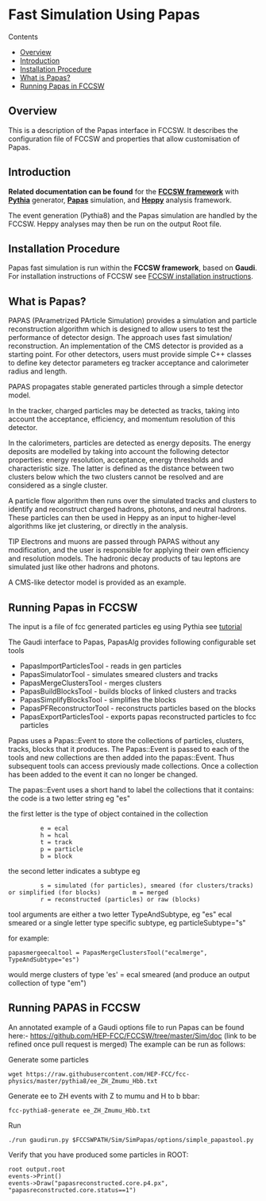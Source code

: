 Fast Simulation Using Papas
==================================

Contents

-   [Overview](#overview)
-   [Introduction](#introduction)
-   [Installation Procedure](#installation-procedure)
-   [What is Papas?](#what-is-papas?)
-   [Running Papas in FCCSW](#running-papas-in-fccsw)

Overview
--------

This is a  description of the Papas interface in FCCSW. It describes the configuration file of FCCSW and properties
that allow customisation of Papas.

Introduction
------------------

**Related documentation can be found** for
the **[FCCSW framework](https://github.com/HEP-FCC/FCCSW)** with
**[Pythia](http://home.thep.lu.se/~torbjorn/pythia81html/Welcome.html)**
generator, **[Papas](https://github.com/HEP-FCC/papas#papas-parametrized-particle-simulation)** simulation, and
**[Heppy](https://github.com/cbernet/heppy)** analysis framework.

The event generation (Pythia8) and the Papas simulation are handled by the FCCSW.
Heppy analyses may then be run on the output Root file.

Installation Procedure
---------------------------

Papas fast simulation is run within the **FCCSW framework**, based on **Gaudi**. For installation instructions of FCCSW see
[FCCSW installation instructions](https://github.com/HEP-FCC/FCCSW/blob/master/README.md).


What is Papas?
---------------

PAPAS (PArametrized PArticle Simulation) provides a simulation and particle reconstruction algorithm which is designed to allow users to test the performance of detector design. The approach uses fast simulation/ reconstruction. An implementation of the CMS detector is provided as a starting point. For other detectors, users must provide simple C++ classes to define key detector parameters eg tracker acceptance and calorimeter radius and length.

PAPAS propagates stable generated particles through a simple detector model.

In the tracker, charged particles may be detected as tracks, taking into account the acceptance, efficiency, and momentum resolution of this detector.

In the calorimeters, particles are detected as energy deposits. The energy deposits are modelled by taking into account the following detector properties: energy resolution, acceptance, energy thresholds and characteristic size. The latter is defined as the distance between two clusters below which the two clusters cannot be resolved and are considered as a single cluster.

A particle flow algorithm then runs over the simulated tracks and clusters to identify and reconstruct charged hadrons, photons, and neutral hadrons. These particles can then be used in Heppy as an input to higher-level algorithms like jet clustering, or directly in the analysis.

TIP Electrons and muons are passed through PAPAS without any modification, and the user is responsible for applying their own efficiency and resolution models. The hadronic decay products of tau leptons are simulated just like other hadrons and photons.

A CMS-like detector model is provided as an example.


Running Papas in FCCSW
-------------------------------------------------

The input is a file of fcc generated particles eg using Pythia see [tutorial](https://github.com/HEP-FCC/fcc-tutorials/blob/master/FccSoftwareGettingStartedFastSim.md#generate-events-with-pythia8)

The Gaudi interface to Papas, PapasAlg provides following configurable set tools
 * PapasImportParticlesTool - reads in gen particles
 * PapasSimulatorTool  - simulates smeared clusters and tracks
 * PapasMergeClustersTool - merges clusters
 * PapasBuildBlocksTool - builds blocks of linked clusters and tracks
 * PapasSimplifyBlocksTool - simplifies the blocks
 * PapasPFReconstructorTool - reconstructs particles based on the blocks
 * PapasExportParticlesTool - exports papas reconstructed particles to fcc particles

Papas uses a Papas::Event to store the collections of particles, clusters, tracks, blocks that it produces. The Papas::Event is passed to each of the tools and new collections are then added into the papas::Event. Thus subsequent tools can access previously made collections.
  Once a collection has been added to the event it can no longer be changed.

 The papas::Event uses a short hand to label the collections that it contains:
   the code is a two letter string eg "es"

the first letter is the type of object contained in the collection

```
         e = ecal
         h = hcal
         t = track
         p = particle
         b = block
```

the second letter indicates a subtype eg

```
         s = simulated (for particles), smeared (for clusters/tracks) or simplified (for blocks)         m = merged
         r = reconstructed (particles) or raw (blocks)
```

 tool arguments are either a two letter TypeAndSubtype, eg "es" ecal smeared
  or a single letter type specific subtype, eg particleSubtype="s"

for example:

```
papasmergeecaltool = PapasMergeClustersTool("ecalmerge", TypeAndSubtype="es")
```

would merge clusters of type 'es' = ecal smeared (and produce an output collection of type "em")



Running PAPAS in FCCSW
------------------------

An annotated example of a Gaudi options file to run Papas can be found here:-
 https://github.com/HEP-FCC/FCCSW/tree/master/Sim/doc
(link to be refined once pull request is merged)
The example can be run as follows:

Generate some particles

```
wget https://raw.githubusercontent.com/HEP-FCC/fcc-physics/master/pythia8/ee_ZH_Zmumu_Hbb.txt
```


Generate ee to ZH events with Z to mumu and H to b bbar:

```
fcc-pythia8-generate ee_ZH_Zmumu_Hbb.txt
```

Run

```
./run gaudirun.py $FCCSWPATH/Sim/SimPapas/options/simple_papastool.py
```

Verify that you have produced some particles in ROOT:

```
root output.root
events->Print()
events->Draw("papasreconstructed.core.p4.px", "papasreconstructed.core.status==1")
```



